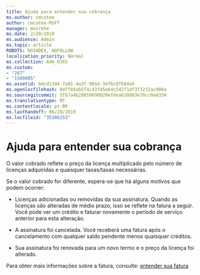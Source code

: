 ```yaml
---
title: Ajuda para entender sua cobrança
ms.author: cmcatee
author: cmcatee-MSFT
manager: mnirkhe
ms.date: 2/20/2018
ms.audience: Admin
ms.topic: article
ROBOTS: NOINDEX, NOFOLLOW
localization_priority: Normal
ms.collection: Adm_O365
ms.custom:
- "267"
- "1500005"
ms.assetid: bdcd1344-7a01-4a3f-90ad-3e7bc0f684a9
ms.openlocfilehash: 84ff84ab5f4c43f45e64c542f1df3f3232ac986e
ms.sourcegitcommit: 5fb7a4b28859690020efdea630d03e70cc0e6334
ms.translationtype: MT
ms.contentlocale: pt-BR
ms.lasthandoff: 06/28/2019
ms.locfileid: "35386253"
---
```

# <a name="help-understanding-your-bill"></a>Ajuda para entender sua cobrança

O valor cobrado reflete o preço da licença multiplicado pelo número de licenças adquiridas e quaisquer taxas/taxas necessárias.
  
Se o valor cobrado for diferente, espera-se que há alguns motivos que podem ocorrer:
  
- Licenças adicionadas ou removidas da sua assinatura. Quando as licenças são alteradas de médio prazo, isso se reflete na fatura a seguir. Você pode ver um crédito e faturar novamente o período de serviço anterior para esta alteração.

- A assinatura foi cancelada. Você receberá uma fatura após o cancelamento com qualquer saldo pendente menos quaisquer créditos.

- Sua assinatura foi renovada para um novo termo e o preço da licença foi alterado.

Para obter mais informações sobre a fatura, consulte: [entender sua fatura](https://support.office.com/article/0724b428-fb59-4962-8c37-6674166d7507)
  